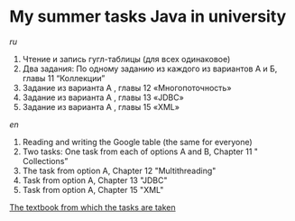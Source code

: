 # My summer tasks Java in university #

_ru_
1. Чтение и запись гугл-таблицы (для всех одинаковое)
2. Два задания: По одному заданию из каждого из вариантов А и Б, главы 11 “Коллекции”
3. Задание из варианта А , главы 12 «Многопоточность»
4. Задание из варианта А , главы 13 «JDBC»
5. Задание из варианта А , главы 15 «XML»


_en_
1. Reading and writing the Google table (the same for everyone)
2. Two tasks: One task from each of options A and B, Chapter 11 " Collections”
3. The task from option A, Chapter 12 "Multithreading"
4. Task from option A, Chapter 13 "JDBC"
5. Task from option A, Chapter 15 "XML"

[The textbook from which the tasks are taken](https://careers.epam.by/content/dam/epam/by/book_epam_by/Java_from_EPAM_Blinov_2020.pdf)

